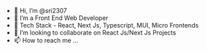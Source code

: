 - 👋 Hi, I’m @sri2307
- 👀 I’m a Front End Web Developer
- 🌱 Tech Stack - React, Next Js, Typescript, MUI, Micro Frontends
- 💞️ I’m looking to collaborate on React Js/Next Js Projects
- 📫 How to reach me ...

<!---
sri2307/sri2307 is a ✨ special ✨ repository because its `README.md` (this file) appears on your GitHub profile.
You can click the Preview link to take a look at your changes.
--->

